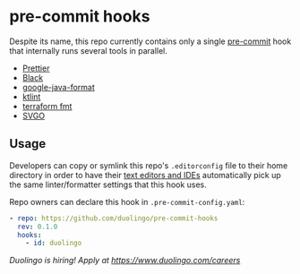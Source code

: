 # pre-commit hooks

Despite its name, this repo currently contains only a single [pre-commit](https://pre-commit.com/) hook that internally runs several tools in parallel.

- [Prettier](https://github.com/prettier/prettier)
- [Black](https://github.com/psf/black)
- [google-java-format](https://github.com/google/google-java-format)
- [ktlint](https://github.com/pinterest/ktlint)
- [terraform fmt](https://github.com/hashicorp/terraform)
- [SVGO](https://github.com/svg/svgo)

## Usage

Developers can copy or symlink this repo's `.editorconfig` file to their home directory in order to have their [text editors and IDEs](https://editorconfig.org/) automatically pick up the same linter/formatter settings that this hook uses.

Repo owners can declare this hook in `.pre-commit-config.yaml`:

```yaml
- repo: https://github.com/duolingo/pre-commit-hooks
  rev: 0.1.0
  hooks:
    - id: duolingo
```

_Duolingo is hiring! Apply at https://www.duolingo.com/careers_

